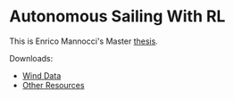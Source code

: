 # Autonomous Sailing With RL

This is Enrico Mannocci's Master [thesis](https://amslaurea.unibo.it/id/eprint/29903/1/Sailing_Boat_Route_Finder_with_Deep_Reinforcement_Learning.pdf).

Downloads:
- [Wind Data](https://drive.google.com/drive/folders/1ad1sqEqfTuMqqCQ36xYRpP4NjmvUqHsU?usp=sharing)
- [Other Resources](https://drive.google.com/drive/folders/1ybotsYTZIzvIY6Nr8O1pXMhmQTAQiY0T?usp=sharing)
